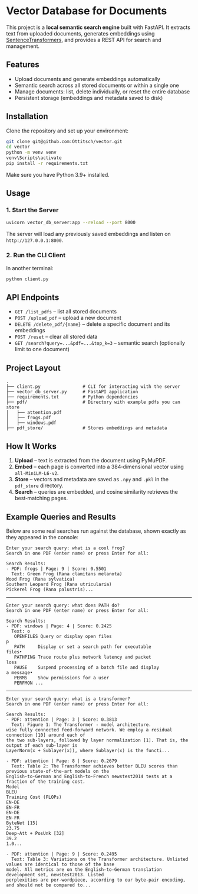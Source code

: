 # Vector Database for Documents

This project is a **local semantic search engine** built with FastAPI.
It extracts text from uploaded documents, generates embeddings using [SentenceTransformers](https://www.sbert.net/), and provides a REST API for search and management.



## Features

* Upload documents and generate embeddings automatically
* Semantic search across all stored documents or within a single one
* Manage documents: list, delete individually, or reset the entire database
* Persistent storage (embeddings and metadata saved to disk)


## Installation

Clone the repository and set up your environment:

```bash
git clone git@github.com:Ottitsch/vector.git
cd vector
python -m venv venv
venv\Scripts\activate
pip install -r requirements.txt
```

Make sure you have Python 3.9+ installed.

## Usage

### 1. Start the Server

```bash
uvicorn vector_db_server:app --reload --port 8000
```

The server will load any previously saved embeddings and listen on `http://127.0.0.1:8000`.


### 2. Run the CLI Client

In another terminal:

```bash
python client.py
```


## API Endpoints

* `GET /list_pdfs` – list all stored documents
* `POST /upload_pdf` – upload a new document
* `DELETE /delete_pdf/{name}` – delete a specific document and its embeddings
* `POST /reset` – clear all stored data
* `GET /search?query=...&pdf=...&top_k=3` – semantic search (optionally limit to one document)


## Project Layout

```
.
├── client.py                # CLI for interacting with the server
├── vector_db_server.py      # FastAPI application
├── requirements.txt         # Python dependencies
├── pdf/                     # Directory with example pdfs you can store
│   ├── attention.pdf
│   ├── frogs.pdf
│   ├── windows.pdf
├── pdf_store/               # Stores embeddings and metadata
```


## How It Works

1. **Upload** – text is extracted from the document using PyMuPDF.
2. **Embed** – each page is converted into a 384‑dimensional vector using `all-MiniLM-L6-v2`.
3. **Store** – vectors and metadata are saved as `.npy` and `.pkl` in the `pdf_store` directory.
4. **Search** – queries are embedded, and cosine similarity retrieves the best‑matching pages.


## Example Queries and Results

Below are some real searches run against the database, shown exactly as they appeared in the console:

```
Enter your search query: what is a cool frog?
Search in one PDF (enter name) or press Enter for all:

Search Results:
- PDF: frogs | Page: 9 | Score: 0.5501
  Text: Green Frog (Rana clamitans melanota)
Wood Frog (Rana sylvatica)
Southern Leopard Frog (Rana utricularia)
Pickerel Frog (Rana palustris)...
```
---
```
Enter your search query: what does PATH do?
Search in one PDF (enter name) or press Enter for all:

Search Results:
- PDF: windows | Page: 4 | Score: 0.2425
  Text: o
   OPENFILES Query or display open files
p
   PATH     Display or set a search path for executable
files•
   PATHPING Trace route plus network latency and packet
loss
   PAUSE    Suspend processing of a batch file and display
a message•
   PERMS    Show permissions for a user
   PERFMON ...
```
---
```
Enter your search query: what is a transformer?
Search in one PDF (enter name) or press Enter for all:

Search Results:
- PDF: attention | Page: 3 | Score: 0.3813
  Text: Figure 1: The Transformer - model architecture.
wise fully connected feed-forward network. We employ a residual connection [10] around each of
the two sub-layers, followed by layer normalization [1]. That is, the output of each sub-layer is
LayerNorm(x + Sublayer(x)), where Sublayer(x) is the functi...

- PDF: attention | Page: 8 | Score: 0.2679
  Text: Table 2: The Transformer achieves better BLEU scores than previous state-of-the-art models on the
English-to-German and English-to-French newstest2014 tests at a fraction of the training cost.
Model
BLEU
Training Cost (FLOPs)
EN-DE
EN-FR
EN-DE
EN-FR
ByteNet [15]
23.75
Deep-Att + PosUnk [32]
39.2
1.0...

- PDF: attention | Page: 9 | Score: 0.2495
  Text: Table 3: Variations on the Transformer architecture. Unlisted values are identical to those of the base
model. All metrics are on the English-to-German translation development set, newstest2013. Listed
perplexities are per-wordpiece, according to our byte-pair encoding, and should not be compared to...
```

